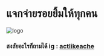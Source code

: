 # แจกจ่ายรอยยิ้มให้ทุกคน

![logo](https://preview.redd.it/the-original-image-of-the-monkey-thinking-meme-v0-ea1hkdjnx9af1.jpeg?width=1080&crop=smart&auto=webp&s=5fb2b05369bfbffd94d6009a679a9a5fe5e4223f)

### สงสัยอะไรก็ถามได้ ig : [actlikeache](https://www.instagram.com/actlikeache/)
